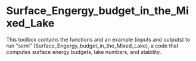 # Surface_Engergy_budget_in_the_Mixed_Lake
This toolbox contains the functions and an example (inputs and outputs) to run “seml” (Surface_Engergy_budget_in_the_Mixed_Lake), a code that computes surface energy budgets, lake numbers, and stability. 
